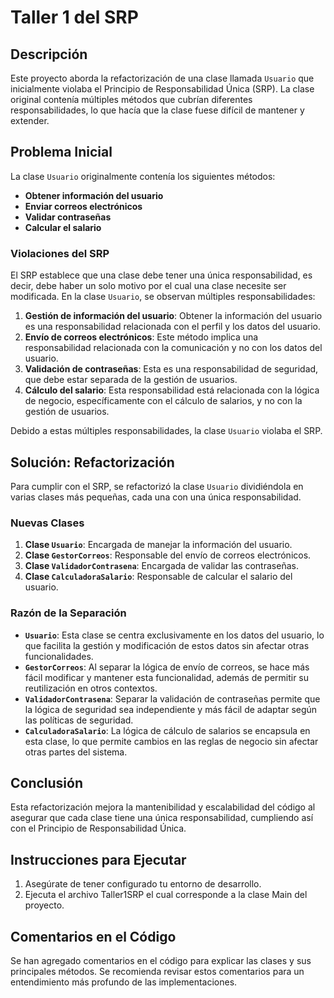# Taller 1 del SRP

## Descripción

Este proyecto aborda la refactorización de una clase llamada `Usuario` que inicialmente violaba el Principio de Responsabilidad Única (SRP). La clase original contenía múltiples métodos que cubrían diferentes responsabilidades, lo que hacía que la clase fuese difícil de mantener y extender.

## Problema Inicial

La clase `Usuario` originalmente contenía los siguientes métodos:

- **Obtener información del usuario**
- **Enviar correos electrónicos**
- **Validar contraseñas**
- **Calcular el salario**

### Violaciones del SRP

El SRP establece que una clase debe tener una única responsabilidad, es decir, debe haber un solo motivo por el cual una clase necesite ser modificada. En la clase `Usuario`, se observan múltiples responsabilidades:

1. **Gestión de información del usuario**: Obtener la información del usuario es una responsabilidad relacionada con el perfil y los datos del usuario.
2. **Envío de correos electrónicos**: Este método implica una responsabilidad relacionada con la comunicación y no con los datos del usuario.
3. **Validación de contraseñas**: Esta es una responsabilidad de seguridad, que debe estar separada de la gestión de usuarios.
4. **Cálculo del salario**: Esta responsabilidad está relacionada con la lógica de negocio, específicamente con el cálculo de salarios, y no con la gestión de usuarios.

Debido a estas múltiples responsabilidades, la clase `Usuario` violaba el SRP.

## Solución: Refactorización

Para cumplir con el SRP, se refactorizó la clase `Usuario` dividiéndola en varias clases más pequeñas, cada una con una única responsabilidad.

### Nuevas Clases

1. **Clase `Usuario`**: Encargada de manejar la información del usuario.
2. **Clase `GestorCorreos`**: Responsable del envío de correos electrónicos.
3. **Clase `ValidadorContrasena`**: Encargada de validar las contraseñas.
4. **Clase `CalculadoraSalario`**: Responsable de calcular el salario del usuario.

### Razón de la Separación

- **`Usuario`**: Esta clase se centra exclusivamente en los datos del usuario, lo que facilita la gestión y modificación de estos datos sin afectar otras funcionalidades.
- **`GestorCorreos`**: Al separar la lógica de envío de correos, se hace más fácil modificar y mantener esta funcionalidad, además de permitir su reutilización en otros contextos.
- **`ValidadorContrasena`**: Separar la validación de contraseñas permite que la lógica de seguridad sea independiente y más fácil de adaptar según las políticas de seguridad.
- **`CalculadoraSalario`**: La lógica de cálculo de salarios se encapsula en esta clase, lo que permite cambios en las reglas de negocio sin afectar otras partes del sistema.

## Conclusión

Esta refactorización mejora la mantenibilidad y escalabilidad del código al asegurar que cada clase tiene una única responsabilidad, cumpliendo así con el Principio de Responsabilidad Única.

## Instrucciones para Ejecutar

1. Asegúrate de tener configurado tu entorno de desarrollo.
2. Ejecuta el archivo Taller1SRP el cual corresponde a la clase Main del proyecto.

## Comentarios en el Código

Se han agregado comentarios en el código para explicar las clases y sus principales métodos. Se recomienda revisar estos comentarios para un entendimiento más profundo de las implementaciones.
